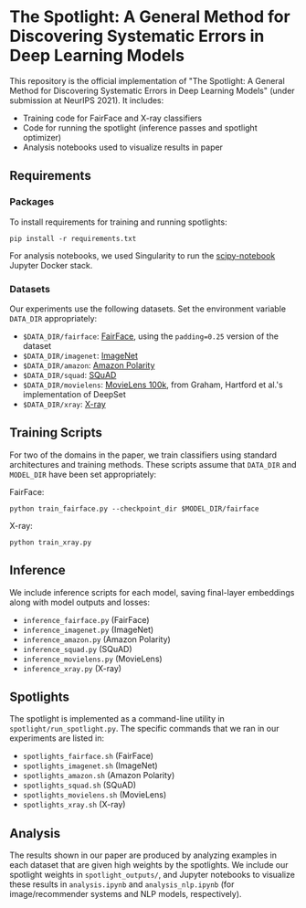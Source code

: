 # The Spotlight: A General Method for Discovering Systematic Errors in Deep Learning Models

This repository is the official implementation of "The Spotlight: A General Method for Discovering Systematic Errors in Deep Learning Models" (under submission at NeurIPS 2021).
It includes:

- Training code for FairFace and X-ray classifiers
- Code for running the spotlight (inference passes and spotlight optimizer)
- Analysis notebooks used to visualize results in paper

## Requirements
### Packages

To install requirements for training and running spotlights:

```setup
pip install -r requirements.txt
```

For analysis notebooks, we used Singularity to run the [scipy-notebook](https://github.com/jupyter/docker-stacks/tree/master/scipy-notebook) Jupyter Docker stack.

### Datasets

Our experiments use the following datasets.
Set the environment variable `DATA_DIR` appropriately:

- `$DATA_DIR/fairface`: [FairFace](https://github.com/joojs/fairface), using the `padding=0.25` version of the dataset
- `$DATA_DIR/imagenet`: [ImageNet](https://pytorch.org/vision/stable/datasets.html#imagenet)
- `$DATA_DIR/amazon`: [Amazon Polarity](https://huggingface.co/datasets/amazon_polarity)
- `$DATA_DIR/squad`: [SQuAD](https://huggingface.co/datasets/squad)
- `$DATA_DIR/movielens`: [MovieLens 100k](https://github.com/jhartford/AutoEncSets), from Graham, Hartford et al.'s implementation of DeepSet
- `$DATA_DIR/xray`: [X-ray](https://www.kaggle.com/paultimothymooney/chest-xray-pneumonia)

## Training Scripts

For two of the domains in the paper, we train classifiers using standard architectures and training methods.
These scripts assume that `DATA_DIR` and `MODEL_DIR` have been set appropriately:

FairFace: 
```
python train_fairface.py --checkpoint_dir $MODEL_DIR/fairface
```

X-ray:
```
python train_xray.py
```

## Inference

We include inference scripts for each model, saving final-layer embeddings along with model outputs and losses:

- `inference_fairface.py` (FairFace)
- `inference_imagenet.py` (ImageNet)
- `inference_amazon.py` (Amazon Polarity)
- `inference_squad.py` (SQuAD)
- `inference_movielens.py` (MovieLens)
- `inference_xray.py` (X-ray)

## Spotlights

The spotlight is implemented as a command-line utility in `spotlight/run_spotlight.py`.
The specific commands that we ran in our experiments are listed in:

- `spotlights_fairface.sh` (FairFace)
- `spotlights_imagenet.sh` (ImageNet)
- `spotlights_amazon.sh` (Amazon Polarity)
- `spotlights_squad.sh` (SQuAD)
- `spotlights_movielens.sh` (MovieLens)
- `spotlights_xray.sh` (X-ray)

## Analysis

The results shown in our paper are produced by analyzing examples in each dataset that are given high weights by the spotlights. 
We include our spotlight weights in `spotlight_outputs/`, and Jupyter notebooks to visualize these results in `analysis.ipynb` and `analysis_nlp.ipynb` (for image/recommender systems and NLP models, respectively).
